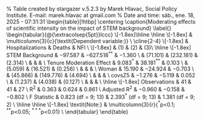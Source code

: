 
% Table created by stargazer v.5.2.3 by Marek Hlavac, Social Policy Institute. E-mail: marek.hlavac at gmail.com
% Date and time: sáb., ene. 18, 2025 - 07:31:31
\begin{table}[!htbp] \centering 
  \caption{Moderating effects of scientific intensity on the impact of STEM background} 
  \label{} 
\begin{tabular}{@{\extracolsep{5pt}}lccc} 
\\[-1.8ex]\hline 
\hline \\[-1.8ex] 
 & \multicolumn{3}{c}{\textit{Dependent variable:}} \\ 
\cline{2-4} 
\\[-1.8ex] & Hospitalizations & Deaths & NFI \\ 
\\[-1.8ex] & (1) & (2) & (3)\\ 
\hline \\[-1.8ex] 
 STEM Background & $-$97.587 & $-$627.518$^{**}$ & $-$1.360 \\ 
  & (71.101) & (232.181) & (2.314) \\ 
  & & & \\ 
 Tenure Moderation Effect & 9.083$^{*}$ & 38.181$^{**}$ & 0.103 \\ 
  & (5.059) & (16.521) & (0.256) \\ 
  & & & \\ 
 Woman & 15.190 & $-$24.924 & $-$0.703 \\ 
  & (45.866) & (149.776) & (4.694) \\ 
  & & & \\ 
 covsZ5 & $-$1.276 & $-$5.119 & 0.052 \\ 
  & (1.237) & (4.038) & (0.127) \\ 
  & & & \\ 
\hline \\[-1.8ex] 
Observations & 41 & 41 & 27 \\ 
R$^{2}$ & 0.363 & 0.624 & 0.861 \\ 
Adjusted R$^{2}$ & $-$0.960 & $-$0.158 & $-$0.802 \\ 
F Statistic & 0.823 (df = 9; 13) & 2.393$^{*}$ (df = 9; 13) & 1.381 (df = 9; 2) \\ 
\hline 
\hline \\[-1.8ex] 
\textit{Note:}  & \multicolumn{3}{r}{$^{*}$p$<$0.1; $^{**}$p$<$0.05; $^{***}$p$<$0.01} \\ 
\end{tabular} 
\end{table} 
